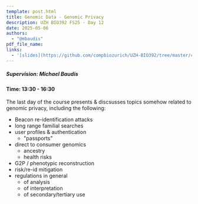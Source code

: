 ```yaml
---
template: post.html
title: Genomic Data - Genomic Privacy
description: UZH BIO392 FS25 - Day 12
date: 2025-05-06
authors:
  - "@mbaudis"
pdf_file_name: 
links: 
  - '[slides](https://github.com/compbiozurich/UZH-BIO392/tree/master/course-material/2025-05-06___Michael-Baudis__Genomic-data-and-Privacy__BIO392-FS25.pdf)'
---
```


##### Supervision: Michael Baudis
#### Time: 13:30 - 16:30

The last day of the course presents & discsusses topics somehow related to
genomic privacy, including the following:

<!--more-->

* Beacon re-identification attacks
* long range familial searches
* user profiles & authentication
    - "passports"
* direct to consumer genomics
    - ancestry
    - health risks
* G2P / phenotypic reconstruction
* risk/re-id mitigation
* regulations in general
    - of analysis
    - of interpretation
    - of secondary/tertiary use


